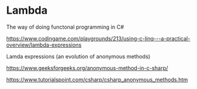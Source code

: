 # Lambda



The way of doing functonal programming in C#

https://www.codingame.com/playgrounds/213/using-c-linq---a-practical-overview/lambda-expressions

Lamda expressions (an evolution of anonymous methods)

https://www.geeksforgeeks.org/anonymous-method-in-c-sharp/

https://www.tutorialspoint.com/csharp/csharp_anonymous_methods.htm